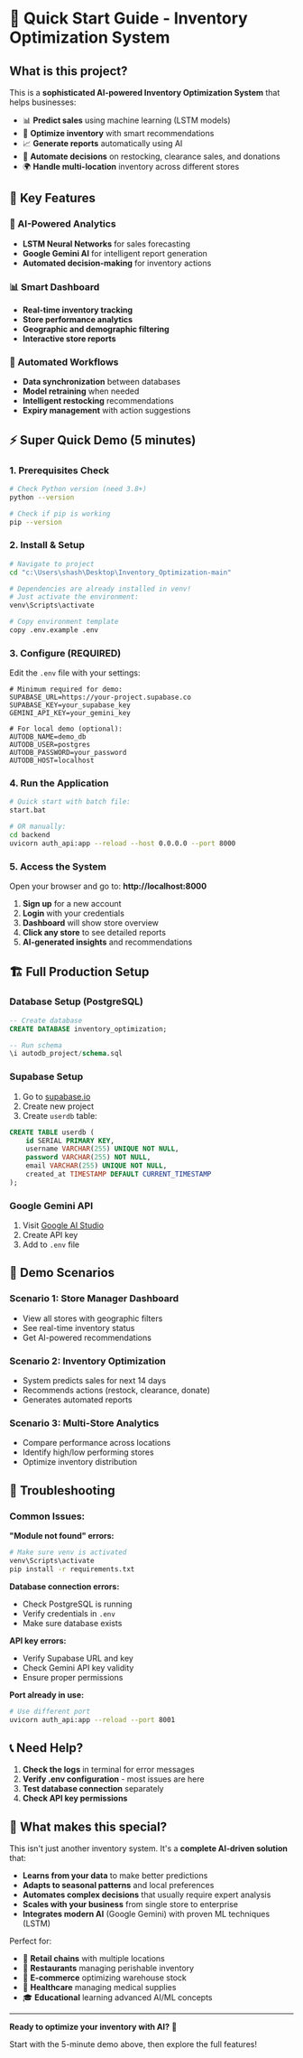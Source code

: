 # 🚀 Quick Start Guide - Inventory Optimization System

## What is this project?

This is a **sophisticated AI-powered Inventory Optimization System** that helps businesses:

- 📊 **Predict sales** using machine learning (LSTM models)
- 🎯 **Optimize inventory** with smart recommendations
- 📈 **Generate reports** automatically using AI
- 🔄 **Automate decisions** on restocking, clearance sales, and donations
- 🌍 **Handle multi-location** inventory across different stores

## 🎯 Key Features

### 🤖 AI-Powered Analytics
- **LSTM Neural Networks** for sales forecasting
- **Google Gemini AI** for intelligent report generation
- **Automated decision-making** for inventory actions

### 📊 Smart Dashboard
- **Real-time inventory tracking**
- **Store performance analytics**
- **Geographic and demographic filtering**
- **Interactive store reports**

### 🔄 Automated Workflows
- **Data synchronization** between databases
- **Model retraining** when needed
- **Intelligent restocking** recommendations
- **Expiry management** with action suggestions

## ⚡ Super Quick Demo (5 minutes)

### 1. **Prerequisites Check**
```bash
# Check Python version (need 3.8+)
python --version

# Check if pip is working
pip --version
```

### 2. **Install & Setup** 
```bash
# Navigate to project
cd "c:\Users\shash\Desktop\Inventory_Optimization-main"

# Dependencies are already installed in venv!
# Just activate the environment:
venv\Scripts\activate

# Copy environment template
copy .env.example .env
```

### 3. **Configure (REQUIRED)**
Edit the `.env` file with your settings:
```env
# Minimum required for demo:
SUPABASE_URL=https://your-project.supabase.co
SUPABASE_KEY=your_supabase_key
GEMINI_API_KEY=your_gemini_key

# For local demo (optional):
AUTODB_NAME=demo_db
AUTODB_USER=postgres
AUTODB_PASSWORD=your_password
AUTODB_HOST=localhost
```

### 4. **Run the Application**
```bash
# Quick start with batch file:
start.bat

# OR manually:
cd backend
uvicorn auth_api:app --reload --host 0.0.0.0 --port 8000
```

### 5. **Access the System**
Open your browser and go to: **http://localhost:8000**

1. **Sign up** for a new account
2. **Login** with your credentials  
3. **Dashboard** will show store overview
4. **Click any store** to see detailed reports
5. **AI-generated insights** and recommendations

## 🏗️ Full Production Setup

### Database Setup (PostgreSQL)
```sql
-- Create database
CREATE DATABASE inventory_optimization;

-- Run schema
\i autodb_project/schema.sql
```

### Supabase Setup
1. Go to [supabase.io](https://supabase.io)
2. Create new project
3. Create `userdb` table:
```sql
CREATE TABLE userdb (
    id SERIAL PRIMARY KEY,
    username VARCHAR(255) UNIQUE NOT NULL,
    password VARCHAR(255) NOT NULL,
    email VARCHAR(255) UNIQUE NOT NULL,
    created_at TIMESTAMP DEFAULT CURRENT_TIMESTAMP
);
```

### Google Gemini API
1. Visit [Google AI Studio](https://ai.google.dev/)
2. Create API key
3. Add to `.env` file

## 🎪 Demo Scenarios

### Scenario 1: Store Manager Dashboard
- View all stores with geographic filters
- See real-time inventory status
- Get AI-powered recommendations

### Scenario 2: Inventory Optimization
- System predicts sales for next 14 days
- Recommends actions (restock, clearance, donate)
- Generates automated reports

### Scenario 3: Multi-Store Analytics
- Compare performance across locations
- Identify high/low performing stores
- Optimize inventory distribution

## 🔧 Troubleshooting

### Common Issues:

**"Module not found" errors:**
```bash
# Make sure venv is activated
venv\Scripts\activate
pip install -r requirements.txt
```

**Database connection errors:**
- Check PostgreSQL is running
- Verify credentials in `.env`
- Make sure database exists

**API key errors:**
- Verify Supabase URL and key
- Check Gemini API key validity
- Ensure proper permissions

**Port already in use:**
```bash
# Use different port
uvicorn auth_api:app --reload --port 8001
```

## 📞 Need Help?

1. **Check the logs** in terminal for error messages
2. **Verify .env configuration** - most issues are here
3. **Test database connection** separately
4. **Check API key permissions**

## 🎯 What makes this special?

This isn't just another inventory system. It's a **complete AI-driven solution** that:

- **Learns from your data** to make better predictions
- **Adapts to seasonal patterns** and local preferences  
- **Automates complex decisions** that usually require expert analysis
- **Scales with your business** from single store to enterprise
- **Integrates modern AI** (Google Gemini) with proven ML techniques (LSTM)

Perfect for:
- 🏪 **Retail chains** with multiple locations
- 🍕 **Restaurants** managing perishable inventory  
- 📱 **E-commerce** optimizing warehouse stock
- 🏥 **Healthcare** managing medical supplies
- 🎓 **Educational** learning advanced AI/ML concepts

---

**Ready to optimize your inventory with AI?** 🚀

Start with the 5-minute demo above, then explore the full features!
